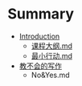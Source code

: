 # Summary

* [Introduction](README.md)
   * [课程大纲.md](课程大纲.md)
   * [最小行动.md](最小行动.md)
* [教不会的写作](No&Yes.md)
   * No&Yes.md

